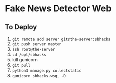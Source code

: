 
# Fake News Detector Web

## To Deploy

1. `git remote add server git@the-server:sbhacks`
1. `git push server master`
1. `ssh root@the-server`
1. `cd /opt/sbhacks`
1. kill gunicorn
1. `git pull`
1. `python3 manage.py collectstatic`
1. `gunicorn sbhacks.wsgi -D`
